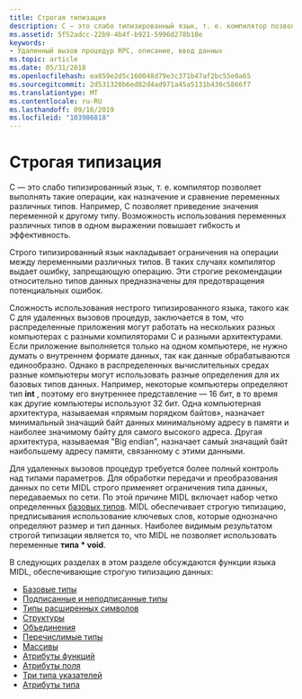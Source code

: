 ```yaml
---
title: Строгая типизация
description: C — это слабо типизированный язык, т. е. компилятор позволяет выполнять такие операции, как назначение и сравнение переменных различных типов.
ms.assetid: 5f52adcc-22b9-4b4f-b921-5996d278b10e
keywords:
- Удаленный вызов процедур RPC, описание, ввод данных
ms.topic: article
ms.date: 05/31/2018
ms.openlocfilehash: ea859e2d5c160048d79e3c371b47af2bc55e0a65
ms.sourcegitcommit: 2d531328b6ed82d4ad971a45a5131b430c5866f7
ms.translationtype: MT
ms.contentlocale: ru-RU
ms.lasthandoff: 09/16/2019
ms.locfileid: "103986818"
---
```

# <a name="strong-typing"></a>Строгая типизация

C — это слабо типизированный язык, т. е. компилятор позволяет выполнять такие операции, как назначение и сравнение переменных различных типов. Например, C позволяет приведение значения переменной к другому типу. Возможность использования переменных различных типов в одном выражении повышает гибкость и эффективность.

Строго типизированный язык накладывает ограничения на операции между переменными различных типов. В таких случаях компилятор выдает ошибку, запрещающую операцию. Эти строгие рекомендации относительно типов данных предназначены для предотвращения потенциальных ошибок.

Сложность использования нестрого типизированного языка, такого как C для удаленных вызовов процедур, заключается в том, что распределенные приложения могут работать на нескольких разных компьютерах с разными компиляторами C и разными архитектурами. Если приложение выполняется только на одном компьютере, не нужно думать о внутреннем формате данных, так как данные обрабатываются единообразно. Однако в распределенных вычислительных средах разные компьютеры могут использовать разные определения для их базовых типов данных. Например, некоторые компьютеры определяют тип **int** , поэтому его внутреннее представление — 16 бит, в то время как другие компьютеры используют 32 бит. Одна компьютерная архитектура, называемая «прямым порядком байтов», назначает минимальный значащий байт данных минимальному адресу в памяти и наиболее значимому байту для самого высокого адреса. Другая архитектура, называемая "Big endian", назначает самый значащий байт наибольшему адресу памяти, связанному с этими данными.

Для удаленных вызовов процедур требуется более полный контроль над типами параметров. Для обработки передачи и преобразования данных по сети MIDL строго применяет ограничения типа данных, передаваемых по сети. По этой причине MIDL включает набор четко определенных [базовых типов](base-types.md). MIDL обеспечивает строгую типизацию, предписывания использование ключевых слов, которые однозначно определяют размер и тип данных. Наиболее видимым результатом строгой типизации является то, что MIDL не позволяет использовать переменные **типа \* void**.

В следующих разделах в этом разделе обсуждаются функции языка MIDL, обеспечивающие строгую типизацию данных:

-   [Базовые типы](base-types.md)
-   [Подписанные и неподписанные типы](signed-and-unsigned-types.md)
-   [Типы расширенных символов](wide-character-types.md)
-   [Структуры](structures.md)
-   [Объединения](unions.md)
-   [Перечислимые типы](enumerated-types.md)
-   [Массивы](arrays.md)
-   [Атрибуты функций](function-attributes.md)
-   [Атрибуты поля](field-attributes.md)
-   [Три типа указателей](three-pointer-types.md)
-   [Атрибуты типа](type-attributes.md)

 

 





